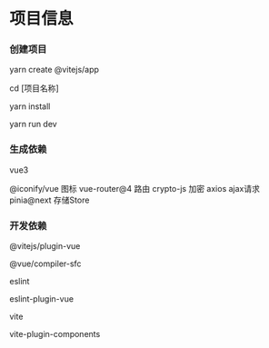 

# 项目信息


### 创建项目

yarn create @vitejs/app

cd [项目名称]

yarn install 

yarn run dev



### 生成依赖

vue3

@iconify/vue 图标
vue-router@4 路由
crypto-js 加密
axios ajax请求
pinia@next 存储Store

### 开发依赖

@vitejs/plugin-vue

@vue/compiler-sfc

eslint

eslint-plugin-vue

vite

vite-plugin-components

### 




